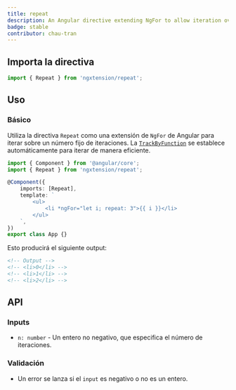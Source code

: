 ```yaml
---
title: repeat
description: An Angular directive extending NgFor to allow iteration over a fixed number of iterations.
badge: stable
contributor: chau-tran
---
```


## Importa la directiva

```ts
import { Repeat } from 'ngxtension/repeat';
```

## Uso

### Básico

Utiliza la directiva `Repeat` como una extensión de `NgFor` de Angular para iterar sobre un número fijo de iteraciones. La [`TrackByFunction`](https://angular.io/api/core/TrackByFunction) se establece automáticamente para iterar de manera eficiente.

```ts
import { Component } from '@angular/core';
import { Repeat } from 'ngxtension/repeat';

@Component({
	imports: [Repeat],
	template: `
		<ul>
			<li *ngFor="let i; repeat: 3">{{ i }}</li>
		</ul>
	`,
})
export class App {}
```

Esto producirá el siguiente output:

```html
<!-- Output -->
<!-- <li>0</li> -->
<!-- <li>1</li> -->
<!-- <li>2</li> -->
```

## API

### Inputs

- `n: number` - Un entero no negativo, que especifica el número de iteraciones.

### Validación

- Un error se lanza si el `input` es negativo o no es un entero.
